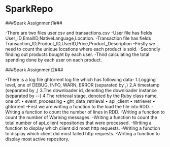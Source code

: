 # SparkRepo

###Spark Assignment1###

-There are two files user.csv and transactions.csv
-User file has fields User_ID,EmailID,NativeLanguage,Location.
-Transaction file has fields Transaction_ID,Product_ID,UserID,Price,Product_Description
-Firstly we need to count the unique locations where each product is sold.
-Secondly finding out products bought by each user.
-Third calculating the total spending done by each user on each product.

###Spark Assignment2###

-There is a log file ghtorrent log file which has following data- 1.Logging level, one of DEBUG, INFO, WARN, ERROR (separated by ,) 2.A timestamp (separated by ,) 3.The downloader id, denoting the downloader instance (separated by --) 4.The retrieval stage, denoted by the Ruby class name, one of: • event_processing • ght_data_retrieval • api_client • retriever • ghtorrent
-First we are writing a function to the load the file into RDD.
-Writing a function to count the number of lines in RDD.
-Writing a function to count the number of Warning messages.
-Writing a function to count the total number of api_client repositories that were processed.
-Writing a function to display which client did most http requests.
-Writing a function to display which client did most failed http requests.
-Writing a function to display most active repository.
